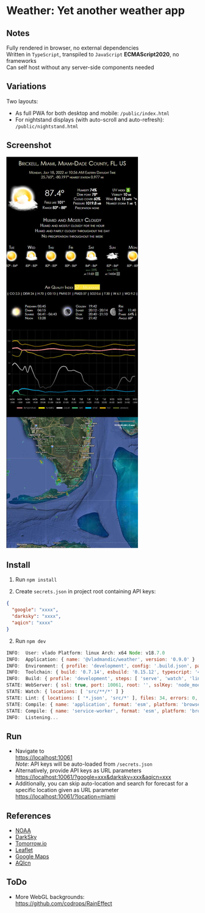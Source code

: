 # Weather: Yet another weather app

## Notes

Fully rendered in browser, no external dependencies  
Written in `TypeScript`, transpiled to `JavaScript` **ECMAScript2020**, no frameworks  
Can self host without any server-side components needed  

## Variations

Two layouts:
- As full PWA for both desktop and mobile: `/public/index.html`
- For nightstand displays (with auto-scroll and auto-refresh): `/public/nightstand.html`


## Screenshot

![screenshot](assets/screenshot.jpg)

## Install

1. Run `npm install`

2. Create `secrets.json` in project root containing API keys:

```json
{
  "google": "xxxx",
  "darksky": "xxxx",
  "aqicn": "xxxx"
}
```

2. Run `npm dev`

```js
INFO:  User: vlado Platform: linux Arch: x64 Node: v18.7.0
INFO:  Application: { name: '@vladmandic/weather', version: '0.9.0' }
INFO:  Environment: { profile: 'development', config: '.build.json', package: 'package.json', tsconfig: true, eslintrc: true, git: true }
INFO:  Toolchain: { build: '0.7.14', esbuild: '0.15.12', typescript: '4.8.4', typedoc: '0.23.19', eslint: '8.26.0' }
INFO:  Build: { profile: 'development', steps: [ 'serve', 'watch', 'lint', 'compile' ] }
STATE: WebServer: { ssl: true, port: 10061, root: '', sslKey: 'node_modules/@vladmandic/build/cert/https.key', sslCrt: 'node_modules/@vladmandic/build/cert/https.crt' }
STATE: Watch: { locations: [ 'src/**/*' ] }
STATE: Lint: { locations: [ '*.json', 'src/*' ], files: 34, errors: 0, warnings: 0 }
STATE: Compile: { name: 'application', format: 'esm', platform: 'browser', input: 'src/index.ts', output: 'dist/weather.js', files: 27, inputBytes: 99244, outputBytes: 516761 }
STATE: Compile: { name: 'service-worker', format: 'esm', platform: 'browser', input: 'src/pwa-serviceworker.ts', output: 'dist/pwa-serviceworker.js', files: 1, inputBytes: 4152, outputBytes: 1699 }
INFO:  Listening...

```

## Run

- Navigate to  
  <https://localhost:10061>  
  *Note*: API keys will be auto-loaded from `/secrets.json`  
- Alternatively, provide API keys as URL parameters  
  <https://localhost:10061/?google=xxx&darksky=xxx&aqicn=xxx>  
- Additionally, you can skip auto-location and search for forecast for a specific location given as URL parameter  
  <https://localhost:10061/?location=miami>  

## References

- [NOAA](https://www.ospo.noaa.gov/)
- [DarkSky](https://darksky.net/dev/docs)
- [Tomorrow.io](https://docs.tomorrow.io/reference/welcome)
- [Leaflet](https://leafletjs.com/reference.html)
- [Google Maps](https://developers.google.com/maps/documentation/geocoding/requests-geocoding)
- [AQIcn](https://aqicn.org/json-api/doc/)

## ToDo

- More WebGL backgrounds:  
  <https://github.com/codrops/RainEffect>
